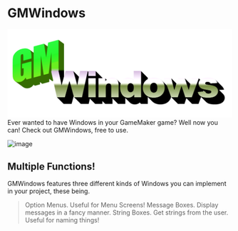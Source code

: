 # GMWindows
![image](/Media/GMWindows.png "image")
 Ever wanted to have Windows in your GameMaker game? Well now you can! Check out GMWindows, free to use.

![image](/Media/Functions.gif "image")
## Multiple Functions!
GMWindows features three different kinds of Windows you can implement in your project, these being.
> Option Menus. Useful for Menu Screens!
> Message Boxes. Display messages in a fancy manner.
> String Boxes. Get strings from the user. Useful for naming things!

